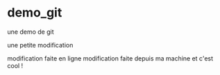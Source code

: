 # demo_git
une demo de git

une petite modification

modification faite en ligne
modification faite depuis ma machine et c'est cool !

